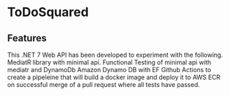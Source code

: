 # ToDoSquared
## Features
This .NET 7 Web API has been developed to experiment with the following.
MediatR library with minimal api.
Functional Testing of minimal api with mediatr and DynamoDb
Amazon Dynamo DB with EF
Github Actions to create a pipeleine that will build a docker image and deploy it to AWS ECR on successful merge of a pull request where all tests have passed.


